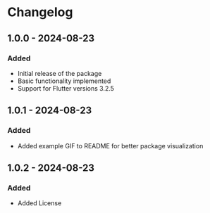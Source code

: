 # Changelog

## 1.0.0 - 2024-08-23

### Added
- Initial release of the package
- Basic functionality implemented
- Support for Flutter versions 3.2.5

## 1.0.1 - 2024-08-23

### Added
- Added example GIF to README for better package visualization

## 1.0.2 - 2024-08-23

### Added
- Added License 

